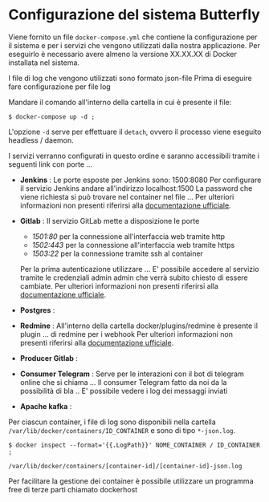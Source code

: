 #  Configurazione del sistema Butterfly

Viene fornito un file ```docker-compose.yml``` che contiene la configurazione per il sistema e per i servizi che vengono utilizzati dalla nostra applicazione.
Per eseguirlo è necessario avere almeno la versione XX.XX.XX di Docker installata nel sistema.

I file di log che vengono utilizzati sono formato json-file 
Prima di eseguire fare configurazione per file log

Mandare il comando all'interno della cartella in cui è presente il file:
 
 	$ docker-compose up -d ; 
 
L'opzione ```-d``` serve per effettuare il ```detach```, ovvero il processo viene eseguito headless / daemon.
 
I servizi verranno configurati in questo ordine e saranno accessibili tramite i seguenti link con porte ...
 
* **Jenkins** : 
Le porte esposte per Jenkins sono:  1500:8080
Per configurare il servizio Jenkins andare all'indirizzo localhost:1500
La password che viene richiesta si può trovare nel container nel file ...
Per ulteriori informazioni non presenti riferirsi alla [documentazione ufficiale](https://github.com/jenkinsci/docker/blob/master/README.md).

* **Gitlab** :
Il servizio GitLab mette a disposizione le porte 
    - *1501:80* per la connessione all'interfaccia web tramite http
    - *1502:443* per la connessione all'interfaccia web tramite https
    - *1503:22* per la connessione tramite ssh al container
    
	Per la prima autenticazione utilizzare ... E' possibile accedere al servizio tramite le credenziali admin admin che verrà subito chiesto di essere cambiate.
Per ulteriori informazioni non presenti riferirsi alla [documentazione ufficiale](https://docs.gitlab.com/omnibus/docker/).

* **Postgres** :
* **Redmine** :
All'interno della cartella docker/plugins/redmine è presente il plugin ... di redmine per i webhook
Per ulteriori informazioni non presenti riferirsi alla [documentazione ufficiale](https://github.com/suer/redmine_webhook).

* **Producer Gitlab** :

* **Consumer Telegram** :
Serve per le interazioni con il bot di telegram online che si chiama ... 
Il consumer Telegram fatto da noi da la possibilità di bla ..
E' possibile vedere i log dei messaggi inviati

* **Apache kafka** :
 
 
 
Per ciascun container, i file di log sono disponibili nella cartella  ```/var/lib/docker/containers/ID_CONTAINER``` e sono di tipo ```*-json.log```.
	
	$ docker inspect --format='{{.LogPath}}' NOME_CONTAINER / ID_CONTAINER ; 
	
	/var/lib/docker/containers/[container-id]/[container-id]-json.log
	
Per facilitare la gestione dei container è possibile utilizzare un programma free di terze parti chiamato dockerhost